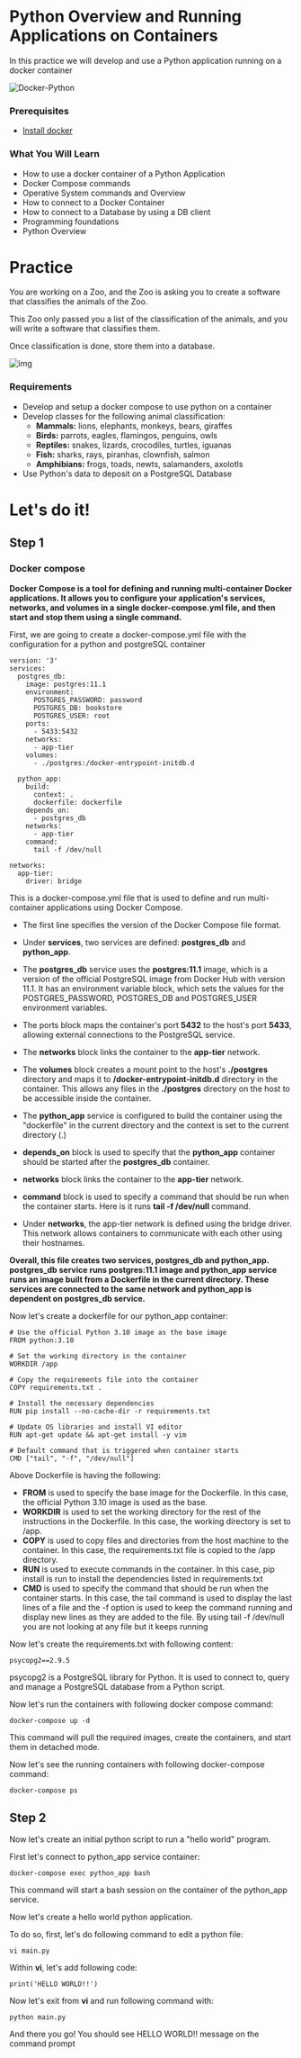 # Python Overview and Running Applications on Containers

In this practice we will develop and use a Python application running on a docker container

![Docker-Python](documentation_images/docker-python.png)

### Prerequisites
* [Install docker](https://docs.docker.com/engine/install/) 

### What You Will Learn
- How to use a docker container of a Python Application
- Docker Compose commands
- Operative System commands and Overview
- How to connect to a Docker Container
- How to connect to a Database by using a DB client
- Programming foundations
- Python Overview

# Practice

You are working on a Zoo, and the Zoo is asking you to create a software that classifies the animals of the Zoo.

This Zoo only passed you a list of the classification of the animals, and you will write a software that classifies them.

Once classification is done, store them into a database.

![img](documentation_images/zoo.png)


### Requirements
* Develop and setup a docker compose to use python on a container
* Develop classes for the following animal classification:
  * **Mammals:** lions, elephants, monkeys, bears, giraffes
  * **Birds:** parrots, eagles, flamingos, penguins, owls
  * **Reptiles:** snakes, lizards, crocodiles, turtles, iguanas
  * **Fish:** sharks, rays, piranhas, clownfish, salmon
  * **Amphibians:** frogs, toads, newts, salamanders, axolotls
* Use Python's data to deposit on a PostgreSQL Database

# Let's do it!


## Step 1

### Docker compose
**Docker Compose is a tool for defining and running multi-container Docker applications. It allows you to configure your application's services, networks, and volumes in a single docker-compose.yml file, and then start and stop them using a single command.**

First, we are going to create a docker-compose.yml file with the configuration for a python and postgreSQL container

```
version: '3'
services:
  postgres_db:
    image: postgres:11.1
    environment:
      POSTGRES_PASSWORD: password
      POSTGRES_DB: bookstore
      POSTGRES_USER: root
    ports:
      - 5433:5432
    networks:
      - app-tier
    volumes:
      - ./postgres:/docker-entrypoint-initdb.d

  python_app:
    build:
      context: .
      dockerfile: dockerfile
    depends_on:
      - postgres_db
    networks:
      - app-tier
    command:
      tail -f /dev/null

networks:
  app-tier:
    driver: bridge
```

This is a docker-compose.yml file that is used to define and run multi-container applications using Docker Compose.

* The first line specifies the version of the Docker Compose file format.

* Under **services**, two services are defined: **postgres_db** and **python_app**.

* The **postgres_db** service uses the **postgres:11.1** image, which is a version of the official PostgreSQL image from Docker Hub with version 11.1.
It has an environment variable block, which sets the values for the POSTGRES_PASSWORD, POSTGRES_DB and POSTGRES_USER environment variables.

* The ports block maps the container's port **5432** to the host's port **5433**, allowing external connections to the PostgreSQL service.

* The **networks** block links the container to the **app-tier** network.

* The **volumes** block creates a mount point to the host's **./postgres** directory and maps it to **/docker-entrypoint-initdb.d** directory in the container. This allows any files in the **./postgres** directory on the host to be accessible inside the container.

* The **python_app** service is configured to build the container using the "dockerfile" in the current directory and the context is set to the current directory (.)

* **depends_on** block is used to specify that the **python_app** container should be started after the **postgres_db** container.

* **networks** block links the container to the **app-tier** network.

* **command** block is used to specify a command that should be run when the container starts. Here is it runs **tail -f /dev/null** command.

* Under **networks**, the app-tier network is defined using the bridge driver. This network allows containers to communicate with each other using their hostnames.

**Overall, this file creates two services, postgres_db and python_app. postgres_db service runs postgres:11.1 image and python_app service runs an image built from a Dockerfile in the current directory. These services are connected to the same network and python_app is dependent on postgres_db service.**


Now let's create a dockerfile for our python_app container:

```
# Use the official Python 3.10 image as the base image
FROM python:3.10

# Set the working directory in the container
WORKDIR /app

# Copy the requirements file into the container
COPY requirements.txt .

# Install the necessary dependencies
RUN pip install --no-cache-dir -r requirements.txt

# Update OS libraries and install VI editor
RUN apt-get update && apt-get install -y vim

# Default command that is triggered when container starts
CMD ["tail", "-f", "/dev/null"]
```

Above Dockerfile is having the following:
* **FROM** is used to specify the base image for the Dockerfile. In this case, the official Python 3.10 image is used as the base.
* **WORKDIR** is used to set the working directory for the rest of the instructions in the Dockerfile. In this case, the working directory is set to /app.
* **COPY** is used to copy files and directories from the host machine to the container. In this case, the requirements.txt file is copied to the /app directory.
* **RUN** is used to execute commands in the container. In this case, pip install is run to install the dependencies listed in requirements.txt
* **CMD** is used to specify the command that should be run when the container starts. In this case, the tail command is used to display the last lines of a file and the -f option is used to keep the command running and display new lines as they are added to the file. By using tail -f /dev/null you are not looking at any file but it keeps running

Now let's create the requirements.txt with following content:

```
psycopg2==2.9.5
```

psycopg2 is a PostgreSQL library for Python. It is used to connect to, query and manage a PostgreSQL database from a Python script.

Now let's run the containers with following docker compose command:

```
docker-compose up -d
```

This command will pull the required images, create the containers, and start them in detached mode.

Now let's see the running containers with following docker-compose command:

```
docker-compose ps
```

## Step 2

Now let's create an initial python script to run a "hello world" program.

First let's connect to python_app service container:

```
docker-compose exec python_app bash
```

This command will start a bash session on the container of the python_app service.

Now let's create a hello world python application.

To do so, first, let's do following command to edit a python file:

```
vi main.py
```

Within **vi**, let's add following code:

```
print('HELLO WORLD!!')
```

Now let's exit from **vi** and run following command with:

```
python main.py
```

And there you go! You should see HELLO WORLD!! message on the command prompt

